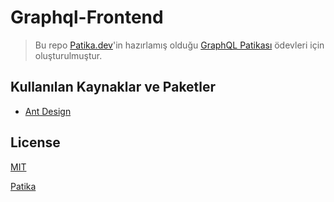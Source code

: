 # Graphql-Frontend

> Bu repo [Patika.dev](https://www.patika.dev/tr)'in hazırlamış olduğu [GraphQL Patikası](https://app.patika.dev/courses/graphql) ödevleri için oluşturulmuştur.

## Kullanılan Kaynaklar ve Paketler

- [Ant Design](https://ant.design/)

## License

[MIT](https://choosealicense.com/licenses/mit/)

[Patika](https://www.patika.dev)
